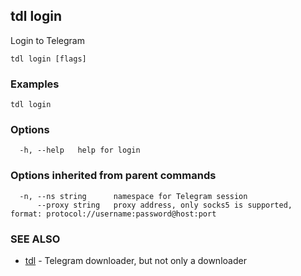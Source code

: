 ## tdl login

Login to Telegram

```
tdl login [flags]
```

### Examples

```
tdl login
```

### Options

```
  -h, --help   help for login
```

### Options inherited from parent commands

```
  -n, --ns string      namespace for Telegram session
      --proxy string   proxy address, only socks5 is supported, format: protocol://username:password@host:port
```

### SEE ALSO

* [tdl](tdl.md)	 - Telegram downloader, but not only a downloader

